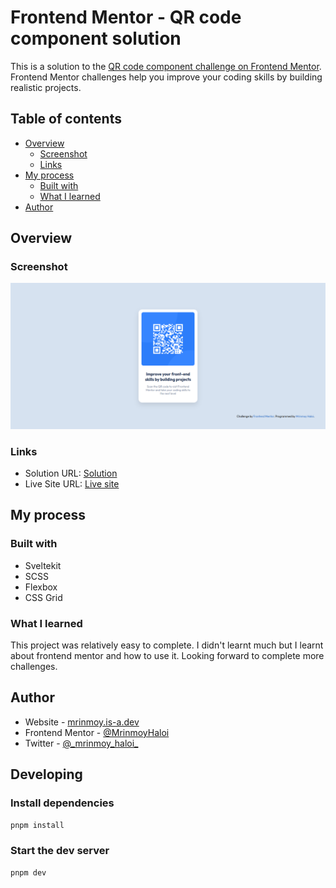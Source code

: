 # Frontend Mentor - QR code component solution

This is a solution to the [QR code component challenge on Frontend Mentor](https://www.frontendmentor.io/challenges/qr-code-component-iux_sIO_H). Frontend Mentor challenges help you improve your coding skills by building realistic projects. 

## Table of contents

- [Overview](#overview)
  - [Screenshot](#screenshot)
  - [Links](#links)
- [My process](#my-process)
  - [Built with](#built-with)
  - [What I learned](#what-i-learned)
- [Author](#author)

## Overview

### Screenshot

![](./screenshot.png)

### Links

- Solution URL: [Solution](https://www.frontendmentor.io/solutions/sveltekit-and-scss-solution-lDlP6Gwb80)
- Live Site URL: [Live site](https://qr-code-component-sveltekit.vercel.app/)

## My process

### Built with

- Sveltekit
- SCSS
- Flexbox
- CSS Grid

### What I learned

This project was relatively easy to complete. I didn't learnt much but I learnt about frontend mentor and how to use it. Looking forward to complete more challenges.

## Author

- Website - [mrinmoy.is-a.dev](https://mrinmoy.is-a.dev)
- Frontend Mentor - [@MrinmoyHaloi](https://www.frontendmentor.io/profile/MrinmoyHaloi)
- Twitter - [@\_mrinmoy_haloi\_](https://www.twitter.com/_mrinmoy_haloi_)


## Developing

### Install dependencies
```bash
pnpm install
```

### Start the dev server

```bash
pnpm dev
```